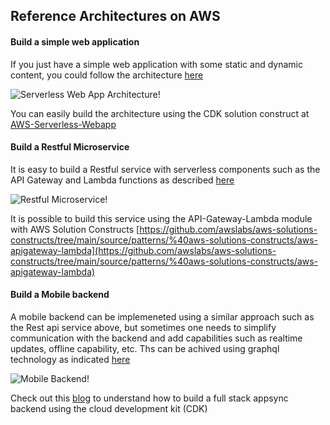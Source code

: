 ## Reference Architectures on AWS

#### Build a simple web application 

If you just have a simple web application with some static and dynamic content, you could follow the architecture [here](https://docs.aws.amazon.com/wellarchitected/latest/serverless-applications-lens/web-application.html)  


![Serverless Web App Architecture!](https://docs.aws.amazon.com/wellarchitected/latest/serverless-applications-lens/images/image7.png "Serverless Web App Architecture")

You can easily build the architecture using the CDK solution construct at [AWS-Serverless-Webapp](https://github.com/awslabs/aws-solutions-constructs/tree/main/source/use_cases/aws-serverless-web-app)

#### Build a Restful Microservice

It is easy to build a Restful service with serverless components such as the API Gateway and Lambda functions as described [here](https://docs.aws.amazon.com/wellarchitected/latest/serverless-applications-lens/restful-microservices.html)

![Restful Microservice!](https://docs.aws.amazon.com/wellarchitected/latest/serverless-applications-lens/images/image2.png "Restful Microservice")


It is possible to build this service using the API-Gateway-Lambda module with AWS Solution Constructs [https://github.com/awslabs/aws-solutions-constructs/tree/main/source/patterns/%40aws-solutions-constructs/aws-apigateway-lambda](https://github.com/awslabs/aws-solutions-constructs/tree/main/source/patterns/%40aws-solutions-constructs/aws-apigateway-lambda)

#### Build a Mobile backend

A mobile backend can be implemeneted using a similar approach such as the Rest api service above, but sometimes one needs to simplify communication with the backend and add capabilities such as realtime updates, offline capability, etc. Ths can be achived using graphql technology as indicated [here](https://docs.aws.amazon.com/wellarchitected/latest/serverless-applications-lens/mobile-backend.html)

![Mobile Backend!](https://docs.aws.amazon.com/wellarchitected/latest/serverless-applications-lens/images/image5.png "Mobile Backend")

Check out this [blog](https://aws.amazon.com/blogs/mobile/building-scalable-graphql-apis-on-aws-with-cdk-and-aws-appsync/) to understand how to build a full stack appsync backend using the cloud development kit (CDK)
